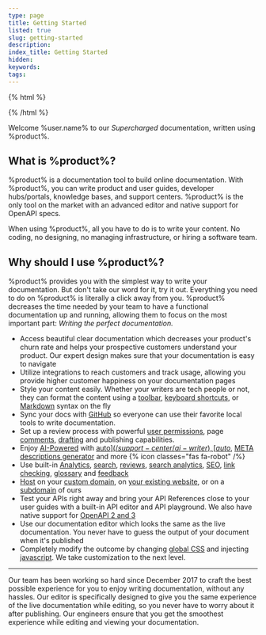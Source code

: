 ```yaml
---
type: page
title: Getting Started
listed: true
slug: getting-started
description: 
index_title: Getting Started
hidden: 
keywords: 
tags: 
---
```


{% html %}
<div style="text-align: center;">
	<img id="dhImage" style="max-width: 300px;" />
</div>
{% /html %}

Welcome %user.name% to our _Supercharged_ documentation, written using %product%.

## What is %product%?

%product% is a documentation tool to build online documentation. With %product%, you can write product and user guides, developer hubs/portals, knowledge bases, and support centers. %product% is the only tool on the market with an advanced editor and native support for OpenAPI specs.

When using %product%, all you have to do is to write your content. No coding, no designing, no managing infrastructure, or hiring a software team.

## Why should I use %product%?

%product% provides you with the simplest way to write your documentation. But don't take our word for it, try it out. Everything you need to do on %product% is literally a click away from you. %product% decreases the time needed by your team to have a functional documentation up and running, allowing them to focus on the most important part: _Writing the perfect documentation._ 

- Access beautiful clear documentation which decreases your product's churn rate and helps your prospective customers understand your product. Our expert design makes sure that your documentation is easy to navigate 
- Utilize integrations to reach customers and track usage, allowing you provide higher customer happiness on your documentation pages
- Style your content easily. Whether your writers are tech people or not, they can format the content using a [toolbar](/support-center/formatting-text), [keyboard shortcuts](/support-center/keyboard-shortcuts), or [Markdown](/support-center/using-markdown) syntax on the fly 
- Sync your docs with [GitHub](/support-center/github-sync) so everyone can use their favorite local tools to write documentation.
- Set up a review process with powerful [user permissions](/support-center/collaboration), page [comments](/support-center/comments), [drafting](/support-center/draft-mode) and publishing capabilities.
- Enjoy [AI-Powered](/support-center/ai-features) with [auto$](/support-center/ai-writer), [auto$](/support-center/ai-search), [META descriptions generator](/support-center/ai-summarisation) and more {% icon classes="fas fa-robot" /%}
- Use built-in [Analytics](/support-center/google-analytics), [search](/support-center/using-search), [reviews](/support-center/comments), [search analytics](/support-center/search-analytics), [SEO](/support-center/seo), [link checking](/support-center/page-linking#listing-broken-links), [glossary](/support-center/glossary) and [feedback](/support-center/feedback) 
- [Host](/support-center/hosting) on your [custom domain](/support-center/using-custom-domain), on [your existing website](/support-center/hosting#hosting-under-an-existing-website), or on a [subdomain](/support-center/hosting#hosting-under-product-subdomain) of ours 
- Test your APIs right away and bring your API References close to your user guides with a built-in API editor and API playground. We also have native support for [OpenAPI 2 and 3](/support-center/api-references)
- Use our documentation editor which looks the same as the live documentation. You never have to guess the output of your document when it's published
- Completely modify the outcome by changing [global CSS](/support-center/custom-css) and injecting [javascript](/support-center/custom-javascript). We take customization to the next level.

---

Our team has been working so hard since December 2017 to craft the best possible experience for you to enjoy writing documentation, without any hassles. Our editor is specifically designed to give you the same experience of the live documentation while editing, so you never have to worry about it after publishing. Our engineers ensure that you get the smoothest experience while editing and viewing your documentation.